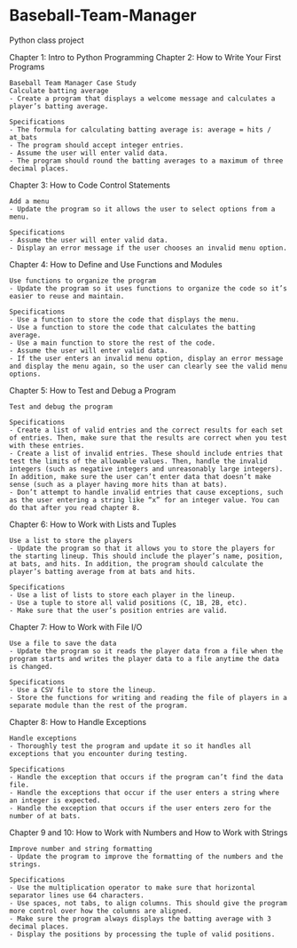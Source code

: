 # Baseball-Team-Manager
Python class project

Chapter 1: Intro to Python Programming
Chapter 2: How to Write Your First Programs

    Baseball Team Manager Case Study
    Calculate batting average
    - Create a program that displays a welcome message and calculates a player’s batting average.

    Specifications
    - The formula for calculating batting average is: average = hits / at_bats
    - The program should accept integer entries.
    - Assume the user will enter valid data.
    - The program should round the batting averages to a maximum of three decimal places.

Chapter 3: How to Code Control Statements

    Add a menu
    - Update the program so it allows the user to select options from a menu.

    Specifications
    - Assume the user will enter valid data.
    - Display an error message if the user chooses an invalid menu option.

Chapter 4: How to Define and Use Functions and Modules

    Use functions to organize the program
    - Update the program so it uses functions to organize the code so it’s easier to reuse and maintain.

    Specifications
    - Use a function to store the code that displays the menu.
    - Use a function to store the code that calculates the batting average.
    - Use a main function to store the rest of the code.
    - Assume the user will enter valid data.
    - If the user enters an invalid menu option, display an error message and display the menu again, so the user can clearly see the valid menu options.

Chapter 5: How to Test and Debug a Program

    Test and debug the program
    
    Specifications
    - Create a list of valid entries and the correct results for each set of entries. Then, make sure that the results are correct when you test with these entries.
    - Create a list of invalid entries. These should include entries that test the limits of the allowable values. Then, handle the invalid integers (such as negative integers and unreasonably large integers). In addition, make sure the user can’t enter data that doesn’t make sense (such as a player having more hits than at bats).
    - Don’t attempt to handle invalid entries that cause exceptions, such as the user entering a string like “x” for an integer value. You can do that after you read chapter 8.

Chapter 6: How to Work with Lists and Tuples

    Use a list to store the players
    - Update the program so that it allows you to store the players for the starting lineup. This should include the player’s name, position, at bats, and hits. In addition, the program should calculate the player’s batting average from at bats and hits.

    Specifications
    - Use a list of lists to store each player in the lineup.
    - Use a tuple to store all valid positions (C, 1B, 2B, etc).
    - Make sure that the user’s position entries are valid.

Chapter 7: How to Work with File I/O

    Use a file to save the data
    - Update the program so it reads the player data from a file when the program starts and writes the player data to a file anytime the data is changed.

    Specifications
    - Use a CSV file to store the lineup.
    - Store the functions for writing and reading the file of players in a separate module than the rest of the program.

Chapter 8: How to Handle Exceptions

    Handle exceptions
    - Thoroughly test the program and update it so it handles all exceptions that you encounter during testing.

    Specifications
    - Handle the exception that occurs if the program can’t find the data file.
    - Handle the exceptions that occur if the user enters a string where an integer is expected.
    - Handle the exception that occurs if the user enters zero for the number of at bats.

Chapter 9 and 10: How to Work with Numbers and How to Work with Strings

    Improve number and string formatting
    - Update the program to improve the formatting of the numbers and the strings.

    Specifications
    - Use the multiplication operator to make sure that horizontal separator lines use 64 characters.
    - Use spaces, not tabs, to align columns. This should give the program more control over how the columns are aligned.
    - Make sure the program always displays the batting average with 3 decimal places.
    - Display the positions by processing the tuple of valid positions.